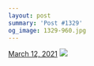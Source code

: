 ```yaml
---
layout: post
summary: 'Post #1329'
og_image: 1329-960.jpg
---
```


<p>
  <time>
    <a href="/1329">March 12, 2021</a>
  </time>
  <a href="/1329">
    <img src="{{ site.assets_url }}/1329-480.jpg" srcset="{{ site.assets_url }}/1329-240.jpg 240w, {{ site.assets_url }}/1329-480.jpg 480w, {{ site.assets_url }}/1329-720.jpg 720w, {{ site.assets_url }}/1329-960.jpg 960w" sizes="(min-width: 700px) 50vw, calc(100vw - 2rem)" />
  </a>
</p>
